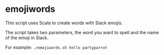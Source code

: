 # emojiwords
This script uses Scala to create words with Slack emojis.

The script takes two parameters, the word you want to spell and the name of the emoji in Slack.

For example: ``./emojiwords.sh hello partyparrot``
